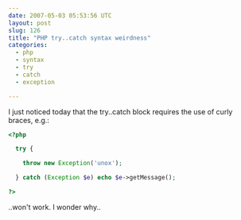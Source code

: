 ```yaml
---
date: 2007-05-03 05:53:56 UTC
layout: post
slug: 126
title: "PHP try..catch syntax weirdness"
categories:
  - php
  - syntax
  - try
  - catch
  - exception

---
```

<p>I just noticed today that the try..catch block requires the use of curly braces, e.g.:</p>

```php
<?php

  try {

    throw new Exception('unox');

  } catch (Exception $e) echo $e->getMessage();

?>
```

<p>..won't work. I wonder why..</p>

